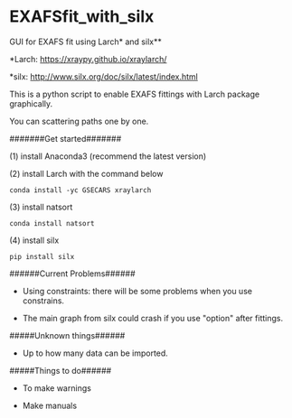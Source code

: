 # EXAFSfit_with_silx
GUI for EXAFS fit using Larch* and silx**

*Larch: https://xraypy.github.io/xraylarch/

*silx: http://www.silx.org/doc/silx/latest/index.html

This is a python script to enable EXAFS fittings with Larch package graphically.

You can scattering paths one by one.

#######Get started#######

(1) install Anaconda3 (recommend the latest version)

(2) install Larch with the command below

    conda install -yc GSECARS xraylarch
    
(3) install natsort

    conda install natsort
    
(4) install silx

    pip install silx


######Current Problems######

* Using constraints: there will be some problems when you use constrains.

* The main graph from silx could crash if you use "option" after fittings.


#####Unknown things######

* Up to how many data can be imported.


#####Things to do######

* To make warnings

* Make manuals
